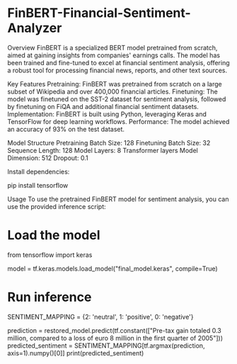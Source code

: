 # FinBERT-Financial-Sentiment-Analyzer

Overview
FinBERT is a specialized BERT model pretrained from scratch, aimed at gaining insights from companies' earnings calls. The model has been trained and fine-tuned to excel at financial sentiment analysis, offering a robust tool for processing financial news, reports, and other text sources.

Key Features
Pretraining: FinBERT was pretrained from scratch on a large subset of Wikipedia and over 400,000 financial articles.
Finetuning: The model was finetuned on the SST-2 dataset for sentiment analysis, followed by finetuning on FiQA and additional financial sentiment datasets.
Implementation: FinBERT is built using Python, leveraging Keras and TensorFlow for deep learning workflows.
Performance: The model achieved an accuracy of 93% on the test dataset.

Model Structure
Pretraining Batch Size: 128
Finetuning Batch Size: 32
Sequence Length: 128
Model Layers: 8 Transformer layers
Model Dimension: 512
Dropout: 0.1

Install dependencies:

pip install tensorflow 


Usage
To use the pretrained FinBERT model for sentiment analysis, you can use the provided inference script:


# Load the model
from tensorflow import keras

model = tf.keras.models.load_model("final_model.keras", compile=True)

# Run inference
SENTIMENT_MAPPING = {2: 'neutral', 1: 'positive', 0: 'negative'}

prediction = restored_model.predict(tf.constant(["Pre-tax gain totaled 0.3 million, compared to a loss of euro 8 million in the first quarter of 2005"]))
predicted_sentiment = SENTIMENT_MAPPING[tf.argmax(prediction, axis=1).numpy()[0]]
print(predicted_sentiment)


